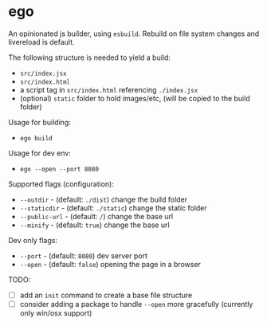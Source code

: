 # ego

An opinionated js builder, using `esbuild`. Rebuild on file system changes and livereload is default.

The following structure is needed to yield a build:
- `src/index.jsx`
- `src/index.html`
- a script tag in `src/index.html` referencing `./index.jsx`
- (optional) `static` folder to hold images/etc, (will be copied to the build folder)

Usage for building:
- `ego build`

Usage for dev env:
- `ego --open --port 8080`

Supported flags (configuration):
- `--outdir` - (default: `./dist`) change the build folder
- `--staticdir` - (default: `./static`) change the static folder
- `--public-url` - (default: `/`) change the base url
- `--minify` - (default: `true`) change the base url

Dev only flags:
- `--port` - (default: `8080`) dev server port
- `--open` - (default: `false`) opening the page in a browser

TODO:
- [ ] add an `init` command to create a base file structure
- [ ] consider adding a package to handle `--open` more gracefully (currently only win/osx support)
